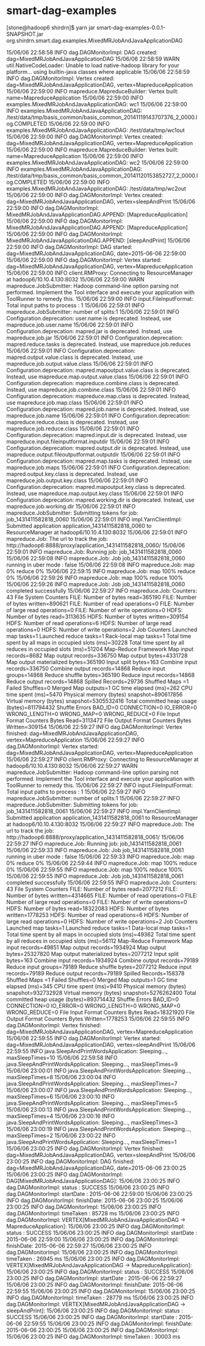 # smart-dag-examples

[stone@hadoop6 shirdrn]$ yarn jar smart-dag-examples-0.0.1-SNAPSHOT.jar org.shirdrn.smart.dag.examples.MixedMRJobAndJavaApplicationDAG

15/06/06 22:58:58 INFO dag.DAGMonitorImpl: DAG created: dag=MixedMRJobAndJavaApplicationDAG
15/06/06 22:58:59 WARN util.NativeCodeLoader: Unable to load native-hadoop library for your platform... using builtin-java classes where applicable
15/06/06 22:58:59 INFO dag.DAGMonitorImpl: Vertex created: dag=MixedMRJobAndJavaApplicationDAG, vertex=MapreduceApplication
15/06/06 22:59:00 INFO mapreduce.MapreduceBuilder: Vertex built: name=MapreduceApplication
15/06/06 22:59:00 INFO examples.MixedMRJobAndJavaApplicationDAG: wc1
15/06/06 22:59:00 INFO examples.MixedMRJobAndJavaApplicationDAG: /test/data/tmp/basis_common/basis_common_20141119143707376_2_0000.log.COMPLETED
15/06/06 22:59:00 INFO examples.MixedMRJobAndJavaApplicationDAG: /test/data/tmp/wc1out
15/06/06 22:59:00 INFO dag.DAGMonitorImpl: Vertex created: dag=MixedMRJobAndJavaApplicationDAG, vertex=MapreduceApplication
15/06/06 22:59:00 INFO mapreduce.MapreduceBuilder: Vertex built: name=MapreduceApplication
15/06/06 22:59:00 INFO examples.MixedMRJobAndJavaApplicationDAG: wc2
15/06/06 22:59:00 INFO examples.MixedMRJobAndJavaApplicationDAG: /test/data/tmp/basis_common/basis_common_20141120153852727_2_0000.log.COMPLETED
15/06/06 22:59:00 INFO examples.MixedMRJobAndJavaApplicationDAG: /test/data/tmp/wc2out
15/06/06 22:59:00 INFO dag.DAGMonitorImpl: Vertex created: dag=MixedMRJobAndJavaApplicationDAG, vertex=sleepAndPrint
15/06/06 22:59:00 INFO dag.DAGMonitorImpl: MixedMRJobAndJavaApplicationDAG.APPEND: [MapreduceApplication]
15/06/06 22:59:00 INFO dag.DAGMonitorImpl: MixedMRJobAndJavaApplicationDAG.APPEND: [MapreduceApplication]
15/06/06 22:59:00 INFO dag.DAGMonitorImpl: MixedMRJobAndJavaApplicationDAG.APPEND: [sleepAndPrint]
15/06/06 22:59:00 INFO dag.DAGMonitorImpl: DAG started: dag=MixedMRJobAndJavaApplicationDAG, date=2015-06-06 22:59:00
15/06/06 22:59:00 INFO dag.DAGMonitorImpl: Vertex started: dag=MixedMRJobAndJavaApplicationDAG, vertex=MapreduceApplication
15/06/06 22:59:00 INFO client.RMProxy: Connecting to ResourceManager at hadoop6/10.10.4.130:8032
15/06/06 22:59:00 WARN mapreduce.JobSubmitter: Hadoop command-line option parsing not performed. Implement the Tool interface and execute your application with ToolRunner to remedy this.
15/06/06 22:59:00 INFO input.FileInputFormat: Total input paths to process : 1
15/06/06 22:59:01 INFO mapreduce.JobSubmitter: number of splits:1
15/06/06 22:59:01 INFO Configuration.deprecation: user.name is deprecated. Instead, use mapreduce.job.user.name
15/06/06 22:59:01 INFO Configuration.deprecation: mapred.jar is deprecated. Instead, use mapreduce.job.jar
15/06/06 22:59:01 INFO Configuration.deprecation: mapred.reduce.tasks is deprecated. Instead, use mapreduce.job.reduces
15/06/06 22:59:01 INFO Configuration.deprecation: mapred.output.value.class is deprecated. Instead, use mapreduce.job.output.value.class
15/06/06 22:59:01 INFO Configuration.deprecation: mapred.mapoutput.value.class is deprecated. Instead, use mapreduce.map.output.value.class
15/06/06 22:59:01 INFO Configuration.deprecation: mapreduce.combine.class is deprecated. Instead, use mapreduce.job.combine.class
15/06/06 22:59:01 INFO Configuration.deprecation: mapreduce.map.class is deprecated. Instead, use mapreduce.job.map.class
15/06/06 22:59:01 INFO Configuration.deprecation: mapred.job.name is deprecated. Instead, use mapreduce.job.name
15/06/06 22:59:01 INFO Configuration.deprecation: mapreduce.reduce.class is deprecated. Instead, use mapreduce.job.reduce.class
15/06/06 22:59:01 INFO Configuration.deprecation: mapred.input.dir is deprecated. Instead, use mapreduce.input.fileinputformat.inputdir
15/06/06 22:59:01 INFO Configuration.deprecation: mapred.output.dir is deprecated. Instead, use mapreduce.output.fileoutputformat.outputdir
15/06/06 22:59:01 INFO Configuration.deprecation: mapred.map.tasks is deprecated. Instead, use mapreduce.job.maps
15/06/06 22:59:01 INFO Configuration.deprecation: mapred.output.key.class is deprecated. Instead, use mapreduce.job.output.key.class
15/06/06 22:59:01 INFO Configuration.deprecation: mapred.mapoutput.key.class is deprecated. Instead, use mapreduce.map.output.key.class
15/06/06 22:59:01 INFO Configuration.deprecation: mapred.working.dir is deprecated. Instead, use mapreduce.job.working.dir
15/06/06 22:59:01 INFO mapreduce.JobSubmitter: Submitting tokens for job: job_1431411582818_0060
15/06/06 22:59:01 INFO impl.YarnClientImpl: Submitted application application_1431411582818_0060 to ResourceManager at hadoop6/10.10.4.130:8032
15/06/06 22:59:01 INFO mapreduce.Job: The url to track the job: http://hadoop6:8888/proxy/application_1431411582818_0060/
15/06/06 22:59:01 INFO mapreduce.Job: Running job: job_1431411582818_0060
15/06/06 22:59:08 INFO mapreduce.Job: Job job_1431411582818_0060 running in uber mode : false
15/06/06 22:59:08 INFO mapreduce.Job:  map 0% reduce 0%
15/06/06 22:59:15 INFO mapreduce.Job:  map 100% reduce 0%
15/06/06 22:59:26 INFO mapreduce.Job:  map 100% reduce 100%
15/06/06 22:59:26 INFO mapreduce.Job: Job job_1431411582818_0060 completed successfully
15/06/06 22:59:27 INFO mapreduce.Job: Counters: 43
	File System Counters
		FILE: Number of bytes read=365190
		FILE: Number of bytes written=890621
		FILE: Number of read operations=0
		FILE: Number of large read operations=0
		FILE: Number of write operations=0
		HDFS: Number of bytes read=3113635
		HDFS: Number of bytes written=309154
		HDFS: Number of read operations=6
		HDFS: Number of large read operations=0
		HDFS: Number of write operations=2
	Job Counters 
		Launched map tasks=1
		Launched reduce tasks=1
		Rack-local map tasks=1
		Total time spent by all maps in occupied slots (ms)=30228
		Total time spent by all reduces in occupied slots (ms)=51204
	Map-Reduce Framework
		Map input records=8682
		Map output records=336750
		Map output bytes=4331728
		Map output materialized bytes=365190
		Input split bytes=163
		Combine input records=336750
		Combine output records=14868
		Reduce input groups=14868
		Reduce shuffle bytes=365190
		Reduce input records=14868
		Reduce output records=14868
		Spilled Records=29736
		Shuffled Maps =1
		Failed Shuffles=0
		Merged Map outputs=1
		GC time elapsed (ms)=262
		CPU time spent (ms)=5470
		Physical memory (bytes) snapshot=890617856
		Virtual memory (bytes) snapshot=5305532416
		Total committed heap usage (bytes)=811794432
	Shuffle Errors
		BAD_ID=0
		CONNECTION=0
		IO_ERROR=0
		WRONG_LENGTH=0
		WRONG_MAP=0
		WRONG_REDUCE=0
	File Input Format Counters 
		Bytes Read=3113472
	File Output Format Counters 
		Bytes Written=309154
15/06/06 22:59:27 INFO dag.DAGMonitorImpl: Vertex finished: dag=MixedMRJobAndJavaApplicationDAG, vertex=MapreduceApplication
15/06/06 22:59:27 INFO dag.DAGMonitorImpl: Vertex started: dag=MixedMRJobAndJavaApplicationDAG, vertex=MapreduceApplication
15/06/06 22:59:27 INFO client.RMProxy: Connecting to ResourceManager at hadoop6/10.10.4.130:8032
15/06/06 22:59:27 WARN mapreduce.JobSubmitter: Hadoop command-line option parsing not performed. Implement the Tool interface and execute your application with ToolRunner to remedy this.
15/06/06 22:59:27 INFO input.FileInputFormat: Total input paths to process : 1
15/06/06 22:59:27 INFO mapreduce.JobSubmitter: number of splits:1
15/06/06 22:59:27 INFO mapreduce.JobSubmitter: Submitting tokens for job: job_1431411582818_0061
15/06/06 22:59:27 INFO impl.YarnClientImpl: Submitted application application_1431411582818_0061 to ResourceManager at hadoop6/10.10.4.130:8032
15/06/06 22:59:27 INFO mapreduce.Job: The url to track the job: http://hadoop6:8888/proxy/application_1431411582818_0061/
15/06/06 22:59:27 INFO mapreduce.Job: Running job: job_1431411582818_0061
15/06/06 22:59:33 INFO mapreduce.Job: Job job_1431411582818_0061 running in uber mode : false
15/06/06 22:59:33 INFO mapreduce.Job:  map 0% reduce 0%
15/06/06 22:59:44 INFO mapreduce.Job:  map 100% reduce 0%
15/06/06 22:59:55 INFO mapreduce.Job:  map 100% reduce 100%
15/06/06 22:59:55 INFO mapreduce.Job: Job job_1431411582818_0061 completed successfully
15/06/06 22:59:55 INFO mapreduce.Job: Counters: 43
	File System Counters
		FILE: Number of bytes read=2077212
		FILE: Number of bytes written=4314665
		FILE: Number of read operations=0
		FILE: Number of large read operations=0
		FILE: Number of write operations=0
		HDFS: Number of bytes read=18322083
		HDFS: Number of bytes written=1778253
		HDFS: Number of read operations=6
		HDFS: Number of large read operations=0
		HDFS: Number of write operations=2
	Job Counters 
		Launched map tasks=1
		Launched reduce tasks=1
		Data-local map tasks=1
		Total time spent by all maps in occupied slots (ms)=49362
		Total time spent by all reduces in occupied slots (ms)=56112
	Map-Reduce Framework
		Map input records=49851
		Map output records=1934924
		Map output bytes=25327820
		Map output materialized bytes=2077212
		Input split bytes=163
		Combine input records=1934924
		Combine output records=79189
		Reduce input groups=79189
		Reduce shuffle bytes=2077212
		Reduce input records=79189
		Reduce output records=79189
		Spilled Records=158378
		Shuffled Maps =1
		Failed Shuffles=0
		Merged Map outputs=1
		GC time elapsed (ms)=345
		CPU time spent (ms)=9410
		Physical memory (bytes) snapshot=932732928
		Virtual memory (bytes) snapshot=5276262400
		Total committed heap usage (bytes)=893714432
	Shuffle Errors
		BAD_ID=0
		CONNECTION=0
		IO_ERROR=0
		WRONG_LENGTH=0
		WRONG_MAP=0
		WRONG_REDUCE=0
	File Input Format Counters 
		Bytes Read=18321920
	File Output Format Counters 
		Bytes Written=1778253
15/06/06 22:59:55 INFO dag.DAGMonitorImpl: Vertex finished: dag=MixedMRJobAndJavaApplicationDAG, vertex=MapreduceApplication
15/06/06 22:59:55 INFO dag.DAGMonitorImpl: Vertex started: dag=MixedMRJobAndJavaApplicationDAG, vertex=sleepAndPrint
15/06/06 22:59:55 INFO java.SleepAndPrintWordsApplication: Sleeping..., maxSleepTimes=10
15/06/06 22:59:58 INFO java.SleepAndPrintWordsApplication: Sleeping..., maxSleepTimes=9
15/06/06 23:00:01 INFO java.SleepAndPrintWordsApplication: Sleeping..., maxSleepTimes=8
15/06/06 23:00:04 INFO java.SleepAndPrintWordsApplication: Sleeping..., maxSleepTimes=7
15/06/06 23:00:07 INFO java.SleepAndPrintWordsApplication: Sleeping..., maxSleepTimes=6
15/06/06 23:00:10 INFO java.SleepAndPrintWordsApplication: Sleeping..., maxSleepTimes=5
15/06/06 23:00:13 INFO java.SleepAndPrintWordsApplication: Sleeping..., maxSleepTimes=4
15/06/06 23:00:16 INFO java.SleepAndPrintWordsApplication: Sleeping..., maxSleepTimes=3
15/06/06 23:00:19 INFO java.SleepAndPrintWordsApplication: Sleeping..., maxSleepTimes=2
15/06/06 23:00:22 INFO java.SleepAndPrintWordsApplication: Sleeping..., maxSleepTimes=1
15/06/06 23:00:25 INFO dag.DAGMonitorImpl: Vertex finished: dag=MixedMRJobAndJavaApplicationDAG, vertex=sleepAndPrint
15/06/06 23:00:25 INFO dag.DAGMonitorImpl: DAG finished: dag=MixedMRJobAndJavaApplicationDAG, date=2015-06-06 23:00:25
15/06/06 23:00:25 INFO dag.DAGMonitorImpl: DAG[MixedMRJobAndJavaApplicationDAG]: 
15/06/06 23:00:25 INFO dag.DAGMonitorImpl:     status    : SUCCESS
15/06/06 23:00:25 INFO dag.DAGMonitorImpl:     startDate : 2015-06-06 22:59:00
15/06/06 23:00:25 INFO dag.DAGMonitorImpl:     finishDate: 2015-06-06 23:00:25
15/06/06 23:00:25 INFO dag.DAGMonitorImpl: 
15/06/06 23:00:25 INFO dag.DAGMonitorImpl:     timeTaken : 85728 ms
15/06/06 23:00:25 INFO dag.DAGMonitorImpl:     VERTEX[MixedMRJobAndJavaApplicationDAG -> MapreduceApplication]: 
15/06/06 23:00:25 INFO dag.DAGMonitorImpl:         status    : SUCCESS
15/06/06 23:00:25 INFO dag.DAGMonitorImpl:         startDate : 2015-06-06 22:59:00
15/06/06 23:00:25 INFO dag.DAGMonitorImpl:         finishDate: 2015-06-06 22:59:27
15/06/06 23:00:25 INFO dag.DAGMonitorImpl: 
15/06/06 23:00:25 INFO dag.DAGMonitorImpl:         timeTaken : 26945 ms
15/06/06 23:00:25 INFO dag.DAGMonitorImpl:     VERTEX[MixedMRJobAndJavaApplicationDAG -> MapreduceApplication]: 
15/06/06 23:00:25 INFO dag.DAGMonitorImpl:         status    : SUCCESS
15/06/06 23:00:25 INFO dag.DAGMonitorImpl:         startDate : 2015-06-06 22:59:27
15/06/06 23:00:25 INFO dag.DAGMonitorImpl:         finishDate: 2015-06-06 22:59:55
15/06/06 23:00:25 INFO dag.DAGMonitorImpl: 
15/06/06 23:00:25 INFO dag.DAGMonitorImpl:         timeTaken : 28779 ms
15/06/06 23:00:25 INFO dag.DAGMonitorImpl:     VERTEX[MixedMRJobAndJavaApplicationDAG -> sleepAndPrint]: 
15/06/06 23:00:25 INFO dag.DAGMonitorImpl:         status    : SUCCESS
15/06/06 23:00:25 INFO dag.DAGMonitorImpl:         startDate : 2015-06-06 22:59:55
15/06/06 23:00:25 INFO dag.DAGMonitorImpl:         finishDate: 2015-06-06 23:00:25
15/06/06 23:00:25 INFO dag.DAGMonitorImpl: 
15/06/06 23:00:25 INFO dag.DAGMonitorImpl:         timeTaken : 30003 ms